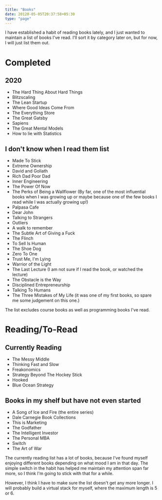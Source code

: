 ```yaml
---
title: "Books"
date: 20120-05-05T20:37:58+05:30
type: "page"
---
```


I have established a habit of reading books lately, and I just wanted to maintain a list of books I've read. I'll sort it by category later on, but for now, I will just list them out.

# Completed

## 2020

- The Hard Thing About Hard Things
- Blitzscaling
- The Lean Startup
- Where Good Ideas Come From
- The Everything Store
- The Great Gatsby
- Sapiens
- The Great Mental Models
- How to lie with Statistics

## I don't know when I read them list

- Made To Stick
- Extreme Ownership
- David and Goliath
- Rich Dad Poor Dad
- Inner Engineering
- The Power Of Now
- The Perks of Being a Wallflower (By far, one of the most influential books when I was growing up or maybe because one of the few books I read while I was actually growing up!)
- Palpasa Cafe
- Dear John
- Talking to Strangers
- Outliers
- A walk to remember
- The Subtle Art of Giving a Fuck
- The Flinch
- To Sell Is Human
- The Shoe Dog
- Zero To One
- Trust Me, I'm Lying
- Warrior of the Light
- The Last Lecture (I am not sure if I read the book, or watched the lecture)
- The Obstacle is the Way
- Disciplined Entrepreneurship
- Talking To Humans
- The Three Mistakes of My Life (it was one of my first books, so spare me some judgement on this one.)

The list excludes course books as well as programming books I've read.

# Reading/To-Read

## Currently Reading

- The Messy Middle
- Thinking Fast and Slow
- Freakonomics
- Strategy Beyond The Hockey Stick
- Hooked
- Blue Ocean Strategy

## Books in my shelf but have not even started

- A Song of Ice and Fire (the entire series)
- Dale Carnegie Book Collections
- This is Marketing
- The Godfather
- The Intelligent Investor
- The Personal MBA
- Switch
- The Art of War

The currently reading list has a lot of books, because I've found myself enjoying different books depending on what mood I am in that day. The simple switch in the habit has helped me maintain my attention span far more, so I think I'm going to stick with that for a while.

However, I think I have to make sure the list doesn't get any more longer. I will probably build a virtual stack for myself, where the maximum length is 5 or 6.
